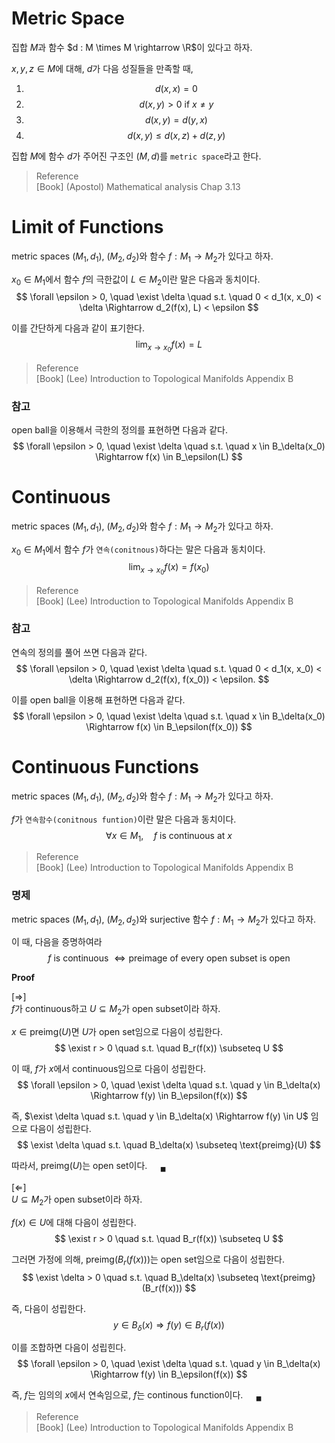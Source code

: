 # Metric Space
집합 $M$과 함수 $d : M \times M \rightarrow \R$이 있다고 하자.

$x,y,z \in M$에 대해, $d$가 다음 성질들을 만족할 때,
1. $$ d(x,x) = 0 $$
2. $$ d(x,y) > 0 \text{ if } x \neq y $$ 
3. $$ d(x,y) = d(y,x) $$
4. $$ d(x,y) \le d(x,z) + d(z,y) $$

집합 $M$에 함수 $d$가 주어진 구조인 $(M,d)$를 `metric space`라고 한다.

> Reference  
> [Book] (Apostol)  Mathematical analysis Chap 3.13

# Limit of Functions
metric spaces $(M_1,d_1),$ $(M_2,d_2)$와 함수 $f : M_1 \rightarrow M_2$가 있다고 하자.

$x_0 \in M_1$에서 함수 $f$의 극한값이 $L \in M_2$이란 말은 다음과 동치이다.
$$ \forall \epsilon > 0, \quad \exist  \delta \quad s.t. \quad 0 < d_1(x, x_0) < \delta \Rightarrow d_2(f(x), L) < \epsilon $$

이를 간단하게 다음과 같이 표기한다.
$$ \lim_{x \rightarrow x_0} f(x) = L $$

> Reference  
> [Book] (Lee) Introduction to Topological Manifolds Appendix B

### 참고
open ball을 이용해서 극한의 정의를 표현하면 다음과 같다.
$$ \forall \epsilon > 0, \quad \exist  \delta \quad s.t. \quad x \in  B_\delta(x_0) \Rightarrow f(x) \in B_\epsilon(L) $$

# Continuous
metric spaces $(M_1,d_1),$ $(M_2,d_2)$와 함수 $f : M_1 \rightarrow M_2$가 있다고 하자.

$x_0 \in M_1$에서 함수 $f$가 `연속(conitnous)`하다는 말은 다음과 동치이다.
$$ \lim_{x \rightarrow x_0} f(x) = f(x_0) $$

> Reference  
> [Book] (Lee) Introduction to Topological Manifolds Appendix B

### 참고
연속의 정의를 풀어 쓰면 다음과 같다.
$$ \forall \epsilon > 0, \quad \exist  \delta \quad s.t. \quad 0 < d_1(x, x_0) < \delta \Rightarrow d_2(f(x), f(x_0)) < \epsilon. $$

이를 open ball을 이용해 표현하면 다음과 같다.
$$ \forall \epsilon > 0, \quad \exist  \delta \quad s.t. \quad x \in  B_\delta(x_0) \Rightarrow f(x) \in B_\epsilon(f(x_0)) $$

# Continuous Functions
metric spaces $(M_1,d_1),$ $(M_2,d_2)$와 함수 $f : M_1 \rightarrow M_2$가 있다고 하자.

$f$가 `연속함수(conitnous funtion)`이란 말은 다음과 동치이다.
$$ \forall x \in M_1, \quad f \text { is continuous at } x $$

> Reference  
> [Book] (Lee) Introduction to Topological Manifolds Appendix B

### 명제
metric spaces $(M_1,d_1),$ $(M_2,d_2)$와 surjective 함수 $f : M_1 \rightarrow M_2$가 있다고 하자.

이 때, 다음을 증명하여라
$$ f \text{ is continuous } \Leftrightarrow \text{preimage of every open subset is open} $$

**Proof**

[$\Rightarrow$]  
$f$가 continuous하고 $U \subseteq M_2$가 open subset이라 하자.

$x \in \text{preimg}(U)$면 $U$가 open set임으로 다음이 성립한다.
$$ \exist r > 0  \quad s.t. \quad B_r(f(x)) \subseteq U $$

이 때, $f$가 $x$에서 continuous임으로 다음이 성립한다.
$$ \forall \epsilon > 0, \quad \exist  \delta \quad s.t. \quad y \in  B_\delta(x) \Rightarrow f(y) \in B_\epsilon(f(x)) $$

즉, $\exist \delta \quad s.t. \quad y \in  B_\delta(x) \Rightarrow f(y) \in U$ 임으로 다음이 성립한다.
$$ \exist \delta \quad s.t. \quad B_\delta(x) \subseteq \text{preimg}(U) $$

따라서, $\text{preimg}(U)$는 open set이다. $\quad {_\blacksquare}$

[$\Leftarrow$]  
$U \subseteq M_2$가 open subset이라 하자.

$f(x) \in U$에 대해 다음이 성립한다.
$$ \exist r > 0 \quad s.t. \quad B_r(f(x)) \subseteq U $$

그러면 가정에 의해, $\text{preimg}(B_r(f(x)))$는 open set임으로 다음이 성립한다.
$$ \exist \delta > 0 \quad s.t. \quad B_\delta(x) \subseteq \text{preimg}(B_r(f(x))) $$

즉, 다음이 성립한다.
$$ y \in B_\delta(x) \Rightarrow f(y) \in B_r(f(x)) $$

이를 조합하면 다음이 성립힌다.
$$ \forall \epsilon > 0, \quad \exist  \delta \quad s.t. \quad y \in B_\delta(x) \Rightarrow f(y) \in B_\epsilon(f(x)) $$

즉, $f$는 임의의 $x$에서 연속임으로, $f$는 continous function이다. $\quad {_\blacksquare}$ 

> Reference  
> [Book] (Lee) Introduction to Topological Manifolds Appendix B
